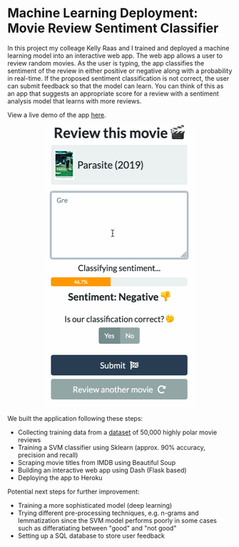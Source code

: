 # Machine Learning Deployment: Movie Review Sentiment Classifier

In this project my colleage Kelly Raas and I trained and deployed a machine learning model into an interactive web app. The web app allows a user to review random movies. As the user is typing, the app classifies the sentiment of the review in either positive or negative along with a probability in real-time. If the proposed sentiment classification is not correct, the user can submit feedback so that the model can learn. You can think of this as an app that suggests an appropriate score for a review with a sentiment analysis model that learns with more reviews.

View a live demo of the app [here](https://movie-review-ai.herokuapp.com/).

<p align="center">
<img src="https://github.com/hencho108/hencho108.github.io/blob/main/img/movie-demo.gif" width="327" height="633">
</p>

We built the application following these steps:
- Collecting training data from a [dataset](https://ai.stanford.edu/~amaas/data/sentiment/) of 50,000 highly polar movie reviews
- Training a SVM classifier using Sklearn (approx. 90% accuracy, precision and recall)
- Scraping movie titles from IMDB using Beautiful Soup
- Building an interactive web app using Dash (Flask based)
- Deploying the app to Heroku

Potential next steps for further improvement:
- Training a more sophisticated model (deep learning)
- Trying different pre-processing techniques, e.g. n-grams and lemmatization since the SVM model performs poorly in some cases such as differatiating between "good" and "not good"
- Setting up a SQL database to store user feedback
